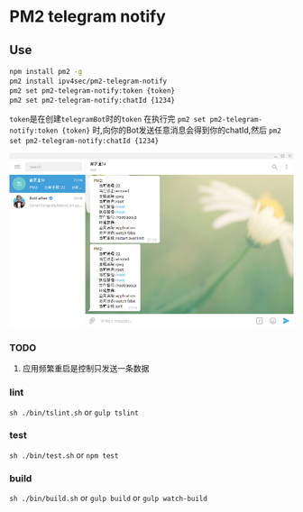 # PM2 telegram notify

## Use
```bash
npm install pm2 -g
pm2 install ipv4sec/pm2-telegram-notify
pm2 set pm2-telegram-notify:token {token}
pm2 set pm2-telegram-notify:chatId {1234}
```
`token`是在创建`telegramBot`时的`token`
在执行完
`pm2 set pm2-telegram-notify:token {token}`
时,向你的Bot发送任意消息会得到你的chatId,然后
`pm2 set pm2-telegram-notify:chatId {1234}`

![示例](./res/1.png)

### TODO

1. 应用频繁重启是控制只发送一条数据

### lint

`sh ./bin/tslint.sh` or  `gulp tslint`

### test

`sh ./bin/test.sh` or  `npm test`


### build

`sh ./bin/build.sh` or  `gulp build` or  `gulp watch-build`